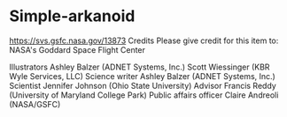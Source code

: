 # Simple-arkanoid

https://svs.gsfc.nasa.gov/13873
Credits
Please give credit for this item to:
NASA's Goddard Space Flight Center

Illustrators
Ashley Balzer (ADNET Systems, Inc.)
Scott Wiessinger (KBR Wyle Services, LLC)
Science writer
Ashley Balzer (ADNET Systems, Inc.)
Scientist
Jennifer Johnson (Ohio State University)
Advisor
Francis Reddy (University of Maryland College Park)
Public affairs officer
Claire Andreoli (NASA/GSFC)